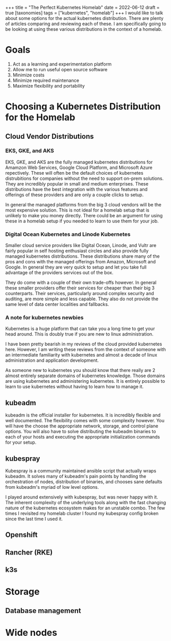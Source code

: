 +++
title = "The Perfect Kubernetes Homelab"
date = 2022-06-12
draft = true
[taxonomies]
tags = ["kubernetes", "homelab"]
+++
I would like to talk about some options for the actual kubernetes distribution.
There are plenty of articles comparing and reviewing each of these. I am
specifically going to be looking at using these various distributions in the
context of a homelab.

<!-- more -->

# Goals

1. Act as a learning and experimentation platform
2. Allow me to run useful open source software
3. Minimize costs
4. Minimize required maintenance
5. Maximize flexibility and portability

# Choosing a Kubernetes Distribution for the Homelab

## Cloud Vendor Distributions


### EKS, GKE, and AKS

EKS, GKE, and AKS are the fully managed kubernetes distributions for Amamzon Web
Services, Google Cloud Platform, and Microsoft Azure repectively. These will
often be the default choices of kubernetes distrubitions for companies without
the need to support on-prem solutions. They are incredibly popular in small and
medium enterprises. These distributions have the best integration with the
various features and offerings of these providers and are only a couple clicks
to setup.

In general the managed platforms from the big 3 cloud vendors will be the most
expensive solution. This is not ideal for a homelab setup that is unlikely to
make you money directly. There could be an argument for using these in a homelab
setup if you needed to learn to use them for your job.


### Digital Ocean Kubernetes and Linode Kubernetes

Smaller cloud service providers like Digital Ocean, Linode, and Vultr are fairly
popular in self hosting enthusiast circles and also provide fully managed
kubernetes distributions. These distributions share many of the pros and cons
with the managed offerings from Amazon, Microsoft and Google. In general they
are very quick to setup and let you take full advantage of the providers
services out of the box.

They do come with a couple of their own trade-offs however. In general these
smaller providers offer their services for cheaper than their big 3
counterparts. Their services, particularly around complex security and auditing,
are more simple and less capable. They also do not provide the same level of
data center localities and fallbacks.


### A note for kubernetes newbies

Kubernetes is a huge platform that can take you a long time to get your head
around. This is doubly true if you are new to linux administration.

I have been pretty bearish in my reviews of the cloud provided kubernetes here.
However, I am writing these reviews from the context of someone with an
intermediate familiarity with kubernetes and almost a decade of linux
administration and application development.

As someone new to kubernetes you should know that there really are 2 almost
entirely separate domains of kubernetes knowledge. Those domains are using
kubernetes and administering kubernetes. It is entirely possible to learn
to use kubernetes without having to learn how to manage it.


## kubeadm

kubeadm is the official installer for kubernetes. It is incredibly flexible
and well documented. The flexibility comes with some complexity however. You
will have the choose the appropriate network, storage, and control plane
options. You will also have to solve distributing the kubeadm binaries to each
of your hosts and executing the appropriate initialization commands for your
setup.


## kubespray

Kubespray is a community maintained ansible script that actually wraps kubeadm.
It solves many of kubeadm's pain points by handling the orchestration of nodes,
distribution of binaries, and chooses sane defaults from kubeadm's myriad of low
level options.

I played around extensively with kubespray, but was never happy with it. The
inherent complexity of the underlying tools along with the fast changing nature
of the kubernetes ecosystem makes for an unstable combo. The few times I
revisited my homelab cluster I found my kubespray config broken since the last
time I used it.


## Openshift


## Rancher (RKE)


## k3s


# Storage


## Database management


# Wide nodes
